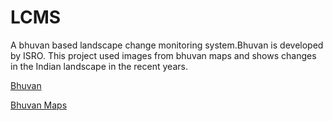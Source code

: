 # LCMS 
A bhuvan based landscape change monitoring system.Bhuvan is developed by ISRO.
This project used images from bhuvan maps and shows changes in the Indian landscape in the recent years.

<a href="https://www.google.co.in/url?sa=t&rct=j&q=&esrc=s&source=web&cd=1&cad=rja&uact=8&ved=0ahUKEwiKpK6twvvUAhWKQo8KHUwZCOMQFgglMAA&url=http%3A%2F%2Fbhuvan.nrsc.gov.in%2F&usg=AFQjCNFtYMmXH4AhQ4I31L7OhjMVTLE1tQ"> Bhuvan </a>

<a href="https://www.google.co.in/url?sa=t&rct=j&q=&esrc=s&source=web&cd=2&cad=rja&uact=8&ved=0ahUKEwiKpK6twvvUAhWKQo8KHUwZCOMQjBAILDAB&url=http%3A%2F%2Fbhuvan.nrsc.gov.in%2Fmap%2F&usg=AFQjCNFrSdHh4xAjZGxa1ZGZa-cK4OFPNw">Bhuvan Maps</a>

